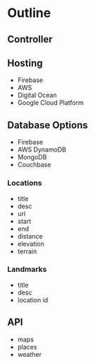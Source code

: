 # Outline

## Controller

## Hosting
- Firebase
- AWS
- Digital Ocean
- Google Cloud Platform

## Database Options
- Firebase
- AWS DynamoDB
- MongoDB
- Couchbase

### Locations
- title
- desc
- url
- start
- end
- distance
- elevation
- terrain

### Landmarks
- title
- desc
- location id

## API
- maps
- places
- weather
